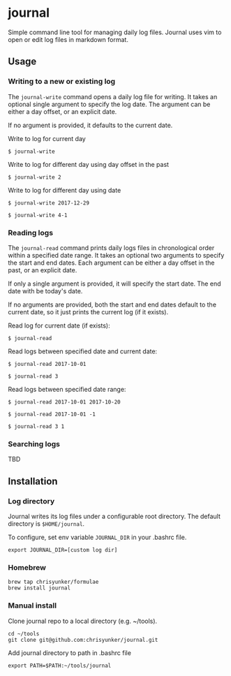 journal
===

Simple command line tool for managing daily log files. Journal uses vim to
open or edit log files in markdown format.

## Usage

### Writing to a new or existing log

The `journal-write` command opens a daily log file for writing. It takes an optional single argument to specify the log date. The argument can be either a day offset, or an explicit date.

If no argument is provided, it defaults to the current date.


Write to log for current day

```
$ journal-write
```

Write to log for different day using day offset in the past

```
$ journal-write 2
```

Write to log for different day using date

```
$ journal-write 2017-12-29

$ journal-write 4-1
```

### Reading logs

The `journal-read` command prints daily logs files in chronological order within a specified date range. It takes an optional two arguments to specify the start and end dates. Each argument can be either a day offset in the past, or an explicit date.

If only a single argument is provided, it will specify the start date. The end date with be today's date.

If no arguments are provided, both the start and end dates default to the current date, so it just prints the current log (if it exists).


Read log for current date (if exists):

```
$ journal-read
```

Read logs between specified date and current date:

```
$ journal-read 2017-10-01

$ journal-read 3
```

Read logs between specified date range:

```
$ journal-read 2017-10-01 2017-10-20

$ journal-read 2017-10-01 -1

$ journal-read 3 1
```

###  Searching logs

TBD


## Installation

### Log directory

Journal writes its log files under a configurable root directory. The default directory is `$HOME/journal`.

To configure, set env variable `JOURNAL_DIR` in your .bashrc file.

```
export JOURNAL_DIR=[custom log dir]
```

### Homebrew

```
brew tap chrisyunker/formulae
brew install journal
```

### Manual install

Clone journal repo to a local directory (e.g. ~/tools).

```
cd ~/tools
git clone git@github.com:chrisyunker/journal.git
```

Add journal directory to path in .bashrc file

```
export PATH=$PATH:~/tools/journal
```


